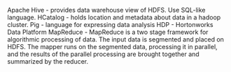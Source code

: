 Apache Hive - provides data warehouse view of HDFS. Use SQL-like language.
HCatalog - holds location and metadata about data in a hadoop cluster.
Pig - language for expressing data analysis
HDP - Hortonworks Data Platform
MapReduce - MapReduce is a two stage framework for algorithmic processing of data. The input data is segmented and placed on HDFS. The mapper runs on the segmented data, processing it in parallel, and the results of the parallel processing are brought together and  summarized by the reducer.
